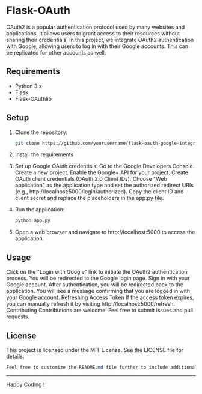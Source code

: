 # Flask-OAuth
OAuth2 is a popular authentication protocol used by many websites and applications. It allows users to grant access to their resources without sharing their credentials. In this project, we integrate OAuth2 authentication with Google, allowing users to log in with their Google accounts. This can be replicated for other accounts as well.

## Requirements

- Python 3.x
- Flask
- Flask-OAuthlib

## Setup

1. Clone the repository:

   ```bash
   git clone https://github.com/yourusername/flask-oauth-google-integration.git
   ```
2. Install the requirements
3. Set up Google OAuth credentials:
  Go to the Google Developers Console.
  Create a new project.
  Enable the Google+ API for your project.
  Create OAuth client credentials (OAuth 2.0 Client IDs). Choose "Web application" as the application type and set the authorized redirect URIs (e.g., http://localhost:5000/login/authorized).
  Copy the client ID and client secret and replace the placeholders in the app.py file.
4. Run the application:
    ```bash
    python app.py
    ```
5. Open a web browser and navigate to http://localhost:5000 to access the application.

## Usage
Click on the "Login with Google" link to initiate the OAuth2 authentication process.
You will be redirected to the Google login page. Sign in with your Google account.
After authentication, you will be redirected back to the application.
You will see a message confirming that you are logged in with your Google account.
Refreshing Access Token
If the access token expires, you can manually refresh it by visiting http://localhost:5000/refresh.
Contributing
Contributions are welcome! Feel free to submit issues and pull requests.

## License
This project is licensed under the MIT License. See the LICENSE file for details.

```css
Feel free to customize the README.md file further to include additional information or instructions specific to your project.
```
--- 
Happy Coding !
